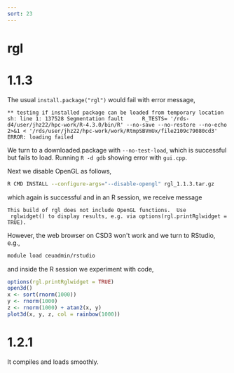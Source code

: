 ```yaml
---
sort: 23
---
```


# rgl

# 1.1.3

The usual `install.package("rgl")` would fail with error message,

```
** testing if installed package can be loaded from temporary location
sh: line 1: 137528 Segmentation fault      R_TESTS= '/rds-d4/user/jhz22/hpc-work/R-4.3.0/bin/R' --no-save --no-restore --no-echo 2>&1 < '/rds/user/jhz22/hpc-work/work/RtmpSBVmUx/file2109c79080cd3'
ERROR: loading failed
```

We turn to a downloaded.package with `--no-test-load`, which is successful but fails to load. Running `R -d gdb` showing error with `gui.cpp`.

Next we disable OpenGL as follows,

```bash
R CMD INSTALL --configure-args="--disable-opengl" rgl_1.1.3.tar.gz
```

which again is successful and in an R session, we receive message

```
This build of rgl does not include OpenGL functions.  Use
 rglwidget() to display results, e.g. via options(rgl.printRglwidget = TRUE).
```

However, the web browser on CSD3 won't work and we turn to RStudio, e.g.,

```bash
module load ceuadmin/rstudio
```

and inside the R session we experiment with code,

```r
options(rgl.printRglwidget = TRUE)
open3d()
x <- sort(rnorm(1000))
y <- rnorm(1000)
z <- rnorm(1000) + atan2(x, y)
plot3d(x, y, z, col = rainbow(1000))
```

# 1.2.1

It compiles and loads smoothly.
